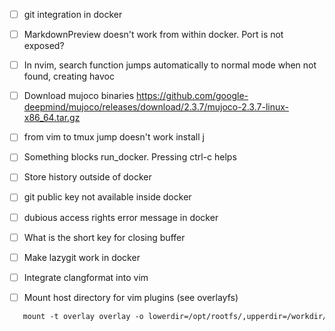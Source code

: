 - [ ] git integration in docker
- [ ] MarkdownPreview doesn't work from within docker. Port is not exposed?
- [ ] In nvim, search function jumps automatically to normal mode when not found, creating havoc
- [ ] Download mujoco binaries https://github.com/google-deepmind/mujoco/releases/download/2.3.7/mujoco-2.3.7-linux-x86_64.tar.gz
- [ ] from vim to tmux jump doesn't work
install j
- [ ] Something blocks run_docker. Pressing ctrl-c helps
- [ ] Store history outside of docker
- [ ] git public key not available inside docker
- [ ] dubious access rights error message in docker
- [ ] What is the short key for closing buffer
- [ ] Make lazygit work in docker
- [ ] Integrate clangformat into vim

- [ ] Mount host directory for vim plugins (see overlayfs)
```dockerfile
   mount -t overlay overlay -o lowerdir=/opt/rootfs/,upperdir=/workdir/armchroot-upper/,workdir=/workdir/armchroot-work/ /workdir/armchroot
```

